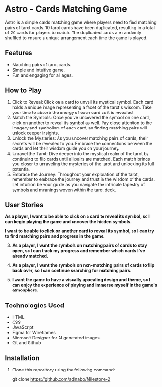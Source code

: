 # Astro - Cards Matching Game

Astro is a simple cards matching game where players need to find matching pairs of tarot cards. 
10 tarot cards have been duplicated, resulting in a total of 20 cards for players to match. The duplicated cards are randomly shuffled to ensure a unique arrangement each time the game is played.

## Features

- Matching pairs of tarot cards.
- Simple and intuitive game.
- Fun and engaging for all ages.

## How to Play

1. Click to Reveal: Click on a card to unveil its mystical symbol. Each card holds a unique image representing a facet of the tarot's wisdom. Take your time to absorb the energy of each card as it is revealed.
2. Match the Symbols: Once you've uncovered the symbol on one card, click on another to reveal its symbol as well. Pay close attention to the imagery and symbolism of each card, as finding matching pairs will unlock deeper insights.
3. Unlock the Mysteries: As you uncover matching pairs of cards, their secrets will be revealed to you. Embrace the connections between the cards and let their wisdom guide you on your journey.
4. Unravel the Tarot: Dive deeper into the mystical realm of the tarot by continuing to flip cards until all pairs are matched. Each match brings you closer to unraveling the mysteries of the tarot and unlocking its full potential.
5. Embrace the Journey: Throughout your exploration of the tarot, remember to embrace the journey and trust in the wisdom of the cards. Let intuition be your guide as you navigate the intricate tapestry of symbols and meanings woven within the tarot deck.

## User Stories
 **As a player, I want to be able to click on a card to reveal its symbol, so I can begin playing the game and uncover the hidden symbols.**
   
**I want to be able to click on another card to reveal its symbol, so I can try to find matching pairs and progress in the game.**

3. **As a player, I want the symbols on matching pairs of cards to stay open, so I can track my progress and remember which cards I've already matched.**

4. **As a player, I want the symbols on non-matching pairs of cards to flip back over, so I can continue searching for matching pairs.**

9. **I want the game to have a visually appealing design and theme, so I can enjoy the experience of playing and immerse myself in the game's atmosphere.**


## Technologies Used

- HTML
- CSS
- JavaScript
- Figma for Wireframes
- Microsoft Designer for AI generated images
- Git and Github

## Installation

1. Clone this repository using the following command:

   git clone https://github.com/adinabo/Milestone-2
